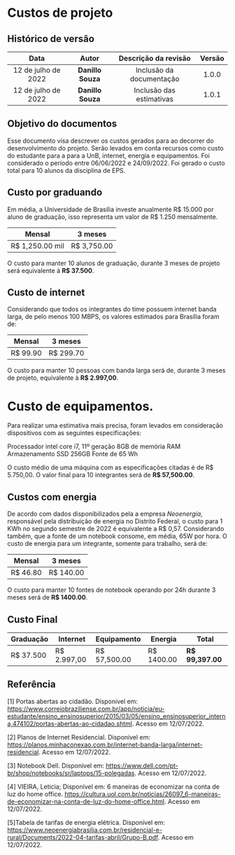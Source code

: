 # Custos de projeto
 
## Histórico de versão
 
| Data | Autor | Descrição da revisão | Versão |
| :--: | :---: | :------------------: | :----: |
| 12 de julho de 2022 | **Danillo Souza** | Inclusão da documentação     | 1.0.0 |
| 12 de julho de 2022 | **Danillo Souza** | Inclusão das estimativas     | 1.0.1|
 
## Objetivo do documentos
 
Esse documento visa descrever os custos gerados para ao decorrer do desenvolvimento do projeto. Serão levados em conta recursos como custo do estudante para a para a UnB, internet, energia e equipamentos. Foi considerado o período entre 06/06/2022 e 24/09/2022. Foi gerado o custo total para 10 alunos da disciplina de EPS.
 
## Custo por graduando
 
Em média, a Universidade de Brasília investe anualmente R$ 15.000 por aluno de graduação, isso representa um valor de R$ 1.250 mensalmente.
 
| Mensal| 3 meses |
| --- | --- |
|	R$ 1,250.00 mil| R$ 3,750.00	|
 
O custo para manter 10 alunos de graduação, durante 3 meses de projeto será equivalente à **R$ 37.500**.
 
## Custo de internet
 
Considerando que todos os integrantes do time possuem internet banda larga, de pelo menos 100 MBPS, os valores estimados para Brasília foram de:
 
| Mensal| 3 meses |
| --- | --- |
| R$ 99.90 |	R$ 299.70 |
 
O custo para manter 10 pessoas com banda larga será de, durante 3 meses de projeto, equivalente à **R$ 2.997,00**.
 
# Custo de equipamentos.
 
Para realizar uma estimativa mais precisa, foram levados em consideração dispositivos com as seguintes especificações:
 
Processador intel core i7, 11º geração
8GB de memória RAM
Armazenamento SSD 256GB
Fonte de 65 Wh
 
O custo médio de uma máquina com as especificações citadas é de R$ 5.750,00. O valor final para 10 integrantes será de **R$ 57,500.00**.
 
## Custos com energia
 
De acordo com dados disponibilizados pela a empresa *Neoenergia*, responsável pela distribuição de energia no Distrito Federal, o custo para 1 KWh no segundo semestre de 2022 é equivalente a R$ 0,57. 
Considerando também, que a fonte de um notebook consome, em média, 65W por hora. O custo de energia para um integrante, somente para trabalho, será de:
 
|Mensal|3 meses|
|---|---|
|R$ 46.80|R$ 140.00|
 
O custo para manter 10 fontes de notebook operando por 24h durante 3 meses será de **R$ 1400.00**.
 
## Custo Final
 
|Graduação|Internet|Equipamento|Energia|Total|
|---|---|---|---|---|
|R$ 37.500|R$ 2.997,00|R$ 57,500.00|R$ 1400.00|**R$ 99,397.00**|
 
## Referência
[1] Portas abertas ao cidadão. Dísponivel em: https://www.correiobraziliense.com.br/app/noticia/eu-estudante/ensino_ensinosuperior/2015/03/05/ensino_ensinosuperior_interna,474102/portas-abertas-ao-cidadao.shtml. Acesso em 12/07/2022.
 
[2] Planos de Internet Residencial. Disponivel em: https://planos.minhaconexao.com.br/internet-banda-larga/internet-residencial. Acesso em 12/07/2022.
 
[3] Notebook Dell. Disponível em: https://www.dell.com/pt-br/shop/notebooks/sr/laptops/15-polegadas. Acesso em 12/07/2022.
 
[4] VIEIRA, Leticia; Disponível em: 6 maneiras de economizar na conta de luz do home office. https://cultura.uol.com.br/noticias/26097_6-maneiras-de-economizar-na-conta-de-luz-do-home-office.html. Acesso em 12/07/2022.
 
[5]Tabela de tarifas de energia elétrica. Disponível em: https://www.neoenergiabrasilia.com.br/residencial-e-rural/Documents/2022-04-tarifas-abril/Grupo-B.pdf. Acesso em 12/07/2022.
